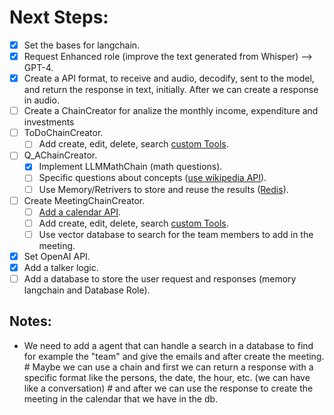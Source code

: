 # Next Steps:

- [x] Set the bases for langchain.
- [x] Request Enhanced role (improve the text generated from Whisper) --> GPT-4.
- [x] Create a API format, to receive and audio, decodify, sent to the model, and return the response in text, initially. After we can create a response in audio.
- [ ] Create a ChainCreator for analize the monthly income, expenditure and investments
- [ ] ToDoChainCreator.
  - [ ] Add create, edit, delete, search [custom Tools](https://python.langchain.com/docs/modules/agents/tools/custom_tools).
- [ ] Q_AChainCreator.
  - [x] Implement LLMMathChain (math questions).
  - [ ] Specific questions about concepts ([use wikipedia API](https://pypi.org/project/wikipedia/)).
  - [ ] Use Memory/Retrivers to store and reuse the results ([Redis](https://redis.io/)).
- [ ] Create MeetingChainCreator.
  - [ ] [Add a calendar API](https://developers.google.com/calendar/overview).
  - [ ] Add create, edit, delete, search [custom Tools](https://python.langchain.com/docs/modules/agents/tools/custom_tools).
  - [ ] Use vector database to search for the team members to add in the meeting.
- [x] Set OpenAI API.
- [x] Add a talker logic.
- [ ] Add a database to store the user request and responses (memory langchain and Database Role).

## Notes:

- We need to add a agent that can handle a search in a database to find for example the "team" and give the emails and after create the meeting. # Maybe we can use a chain and first we can return a response with a specific format like the persons, the date, the hour, etc. (we can have like a conversation) # and after we can use the response to create the meeting in the calendar that we have in the db.
